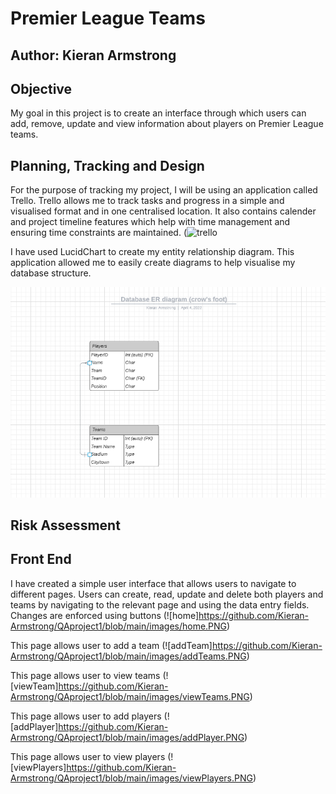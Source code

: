 # Premier League Teams
## Author: Kieran Armstrong
## Objective
My goal in this project is to create an interface through which users can add, remove, update and view information about players on Premier League teams. 

## Planning, Tracking and Design
For the purpose of tracking my project, I will be using an application called Trello. Trello allows me to track tasks and progress in a simple and visualised format and in one centralised location. It also contains calender and project timeline features which help with time management and ensuring time constraints are maintained.
(![trello](https://user-images.githubusercontent.com/99684374/161283554-e7cefb1a-aef4-4864-ba5d-63454010d335.png)

 
 I have used LucidChart to create my entity relationship diagram. This application allowed me to easily create diagrams to help visualise my database structure.
 
 ![ERD](https://github.com/Kieran-Armstrong/QAproject1/blob/main/images/ERD.PNG) 
 
 ## Risk Assessment
 
 ## Front End 
 I have created a simple user interface that allows users to navigate to different pages.
 Users can create, read, update and delete both players and teams by navigating to the relevant page and using the data entry fields. Changes are enforced using buttons
(![home]https://github.com/Kieran-Armstrong/QAproject1/blob/main/images/home.PNG)

This page allows user to add a team
(![addTeam]https://github.com/Kieran-Armstrong/QAproject1/blob/main/images/addTeams.PNG)

This page allows user to view teams
(![viewTeam]https://github.com/Kieran-Armstrong/QAproject1/blob/main/images/viewTeams.PNG)

This page allows user to add players
(![addPlayer]https://github.com/Kieran-Armstrong/QAproject1/blob/main/images/addPlayer.PNG)
 
 This page allows user to view players
 (![viewPlayers]https://github.com/Kieran-Armstrong/QAproject1/blob/main/images/viewPlayers.PNG)
 
